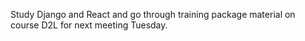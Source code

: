 Study Django and React and go through training package material on course D2L for next meeting Tuesday.
